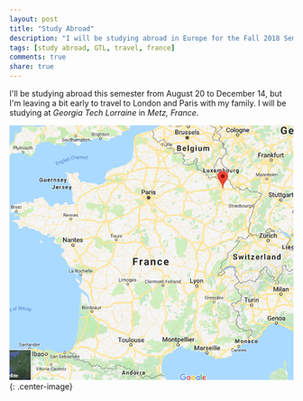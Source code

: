 ```yaml
---
layout: post
title: "Study Abroad"
description: "I will be studying abroad in Europe for the Fall 2018 Semester."
tags: [study abroad, GTL, travel, france]
comments: true
share: true
---
```


I'll be studying abroad this semester from August 20 to December 14, but I'm leaving a bit early to travel to London and Paris with my family. I will be studying at _Georgia Tech Lorraine_ in _Metz, France_.

![Map of Metz, France](/assets/images/metz.PNG "Center"){: .center-image}
